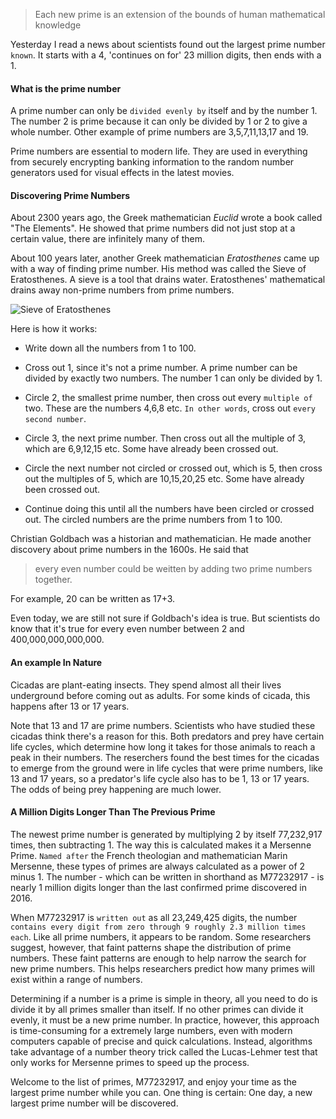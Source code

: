 > Each new prime is an extension of the bounds of human mathematical knowledge

Yesterday I read a news about scientists found out the largest prime number `known`. It starts with a 4, 'continues on for' 23 million digits, then ends with a 1.

#### What is the prime number

A prime number can only be `divided evenly by` itself and by the number 1. The number 2 is prime because it can only be divided by 1 or 2 to give a whole number. Other example of prime numbers are 3,5,7,11,13,17 and 19.

Prime numbers are essential to modern life. They are used in everything from securely encrypting banking information to the random number generators used for visual effects in the latest movies.

#### Discovering Prime Numbers

About 2300 years ago, the Greek mathematician *Euclid* wrote a book called "The Elements". He showed that prime numbers did not just stop at a certain value, there are infinitely many of them.

About 100 years later, another Greek mathematician *Eratosthenes* came up with a way of finding prime number. His method was called the Sieve of Eratosthenes. A sieve is a tool that drains water. Eratosthenes' mathematical drains away non-prime numbers from prime numbers.

![Sieve of Eratosthenes](https://upload.wikimedia.org/wikipedia/commons/b/b9/Sieve_of_Eratosthenes_animation.gif)

Here is how it works:

- Write down all the numbers from 1 to 100.

- Cross out 1, since it's not a prime number. A prime number can be divided by exactly two numbers. The number 1 can only be divided by 1.

- Circle 2, the smallest prime number, then cross out every `multiple of` two. These are the numbers 4,6,8 etc. `In other words`, cross out `every second number`.

- Circle 3, the next prime number. Then cross out all the multiple of 3, which are 6,9,12,15 etc. Some have already been crossed out.

- Circle the next number not circled or crossed out, which is 5, then cross out the multiples of 5, which are 10,15,20,25 etc. Some have already been crossed out.

- Continue doing this until all the numbers have been circled or crossed out. The circled numbers are the prime numbers from 1 to 100.

Christian Goldbach was a historian and mathematician. He made another discovery about prime numbers in the 1600s. He said that 

>every even number could be weitten by adding two prime numbers together. 

For example, 20 can be written as 17+3.

Even today, we are still not sure if Goldbach's idea is true. But scientists do know that it's true for every even number between 2 and 400,000,000,000,000.

#### An example In Nature

Cicadas are plant-eating insects. They spend almost all their lives underground before coming out as adults. For some kinds of cicada, this happens after 13 or 17 years. 

Note that 13 and 17 are prime numbers. Scientists who have studied these cicadas think there's a reason for this. Both predators and prey have certain life cycles, which determine how long it takes for those animals to reach a peak in their numbers. The reserchers found the best times for the cicadas to emerge from the ground were in life cycles that were prime numbers, like 13 and 17 years, so a predator's life cycle also has to be 1, 13 or 17 years. The odds of being prey happening are much lower.

#### A Million Digits Longer Than The Previous Prime

The newest prime number is generated by multiplying 2 by itself 77,232,917 times, then subtracting 1. The way this is calculated makes it a Mersenne Prime. `Named after` the French theologian and mathematician Marin Mersenne, these types of primes are always calculated as a power of 2 minus 1. The number - which can be written in shorthand as M77232917 - is nearly 1 million digits longer than the last confirmed prime discovered in 2016.

When M77232917 is `written out` as all 23,249,425 digits, the number `contains every digit from zero through 9 roughly 2.3 million times each`. Like all prime numbers, it appears to be random. Some researchers suggest, however, that faint patterns shape the distribution of prime numbers. These faint patterns are enough to help narrow the search for new prime numbers. This helps researchers predict how many primes will exist within a range of numbers.

Determining if a number is a prime is simple in theory, all you need to do is divide it by all primes smaller than itself. If no other primes can divide it evenly, it must be a new prime number. In practice, however, this approach is time-consuming for a extremely large numbers, even with modern computers capable of precise and quick calculations. Instead, algorithms take advantage of a number theory trick called the Lucas-Lehmer test that only works for Mersenne primes to speed up the process.

Welcome to the list of primes, M77232917, and enjoy your time as the largest prime number while you can. One thing is certain: One day, a new largest prime number will be discovered.
